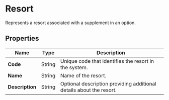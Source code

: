 # Resort

Represents a resort associated with a supplement in an option.

## Properties

| Name | Type | Description |
|------|------|-------------|
| **Code** | String | Unique code that identifies the resort in the system. |
| **Name** | String | Name of the resort. |
| **Description** | String | Optional description providing additional details about the resort. |
